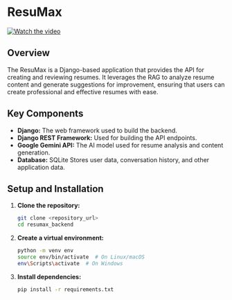 # ResuMax
[![Watch the video](https://img.youtube.com/vi/7lgOs64z_08/hqdefault.jpg)](https://www.youtube.com/watch?v=7lgOs64z_08)

## Overview

The ResuMax is a Django-based application that provides the API for creating and reviewing resumes. It leverages the RAG to analyze resume content and generate suggestions for improvement, ensuring that users can create professional and effective resumes with ease.

## Key Components

*   **Django:** The web framework used to build the backend.
*   **Django REST Framework:**  Used for building the API endpoints.
*   **Google Gemini API:**  The AI model used for resume analysis and content generation.
*   **Database:**  SQLite Stores user data, conversation history, and other application data.

## Setup and Installation

1.  **Clone the repository:**

    ```bash
    git clone <repository_url>
    cd resumax_backend
    ```

2.  **Create a virtual environment:**

    ```bash
    python -m venv env
    source env/bin/activate  # On Linux/macOS
    env\Scripts\activate  # On Windows
    ```

3.  **Install dependencies:**

    ```bash
    pip install -r requirements.txt
    ```
